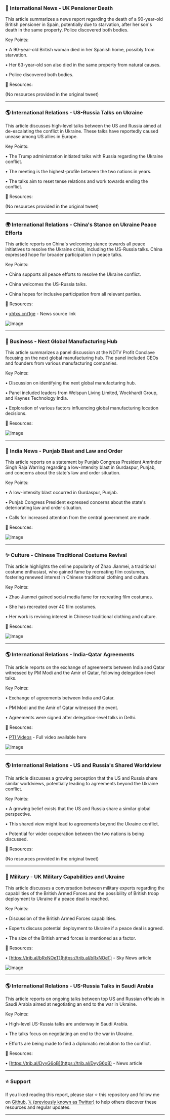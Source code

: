 ### 📰 International News - UK Pensioner Death

This article summarizes a news report regarding the death of a 90-year-old British pensioner in Spain, potentially due to starvation, after her son's death in the same property.  Police discovered both bodies.

Key Points:

• A 90-year-old British woman died in her Spanish home, possibly from starvation.

• Her 63-year-old son also died in the same property from natural causes.

• Police discovered both bodies.


🔗 Resources:

(No resources provided in the original tweet)


---
### 🌎 International Relations - US-Russia Talks on Ukraine

This article discusses high-level talks between the US and Russia aimed at de-escalating the conflict in Ukraine.  These talks have reportedly caused unease among US allies in Europe.

Key Points:

• The Trump administration initiated talks with Russia regarding the Ukraine conflict.

• The meeting is the highest-profile between the two nations in years.

• The talks aim to reset tense relations and work towards ending the conflict.


🔗 Resources:

(No resources provided in the original tweet)


---
### 🌍 International Relations - China's Stance on Ukraine Peace Efforts

This article reports on China's welcoming stance towards all peace initiatives to resolve the Ukraine crisis, including the US-Russia talks.  China expressed hope for broader participation in peace talks.

Key Points:

• China supports all peace efforts to resolve the Ukraine conflict.

• China welcomes the US-Russia talks.

• China hopes for inclusive participation from all relevant parties.


🔗 Resources:

• [xhtxs.cn/1ge](http://xhtxs.cn/1ge) -  News source link

![Image](https://pbs.twimg.com/media/GkDiw28bgAASim9?format=jpg&name=small)


---
### 🤖 Business - Next Global Manufacturing Hub

This article summarizes a panel discussion at the NDTV Profit Conclave focusing on the next global manufacturing hub.  The panel included CEOs and founders from various manufacturing companies.

Key Points:

• Discussion on identifying the next global manufacturing hub.

• Panel included leaders from Welspun Living Limited, Wockhardt Group, and Kaynes Technology India.

• Exploration of various factors influencing global manufacturing location decisions.


🔗 Resources:

![Image](https://pbs.twimg.com/amplify_video_thumb/1891758219695210496/img/dVkQNPLUkXFDbPtx.jpg)


---
### 📰 India News - Punjab Blast and Law and Order

This article reports on a statement by Punjab Congress President Amrinder Singh Raja Warring regarding a low-intensity blast in Gurdaspur, Punjab, and concerns about the state's law and order situation.

Key Points:

• A low-intensity blast occurred in Gurdaspur, Punjab.

• Punjab Congress President expressed concerns about the state's deteriorating law and order situation.

• Calls for increased attention from the central government are made.


🔗 Resources:

![Image](https://pbs.twimg.com/ext_tw_video_thumb/1891758498163326977/pu/img/SYXkow55yOArqOC4.jpg)


---
### ✨ Culture - Chinese Traditional Costume Revival

This article highlights the online popularity of Zhao Jianmei, a traditional costume enthusiast, who gained fame by recreating film costumes, fostering renewed interest in Chinese traditional clothing and culture.

Key Points:

• Zhao Jianmei gained social media fame for recreating film costumes.

• She has recreated over 40 film costumes.

• Her work is reviving interest in Chinese traditional clothing and culture.


🔗 Resources:

![Image](https://pbs.twimg.com/ext_tw_video_thumb/1891757708166283264/pu/img/R_nqoPQI08odlIO8.jpg)


---
### 🌎 International Relations - India-Qatar Agreements

This article reports on the exchange of agreements between India and Qatar witnessed by PM Modi and the Amir of Qatar, following delegation-level talks.

Key Points:

• Exchange of agreements between India and Qatar.

• PM Modi and the Amir of Qatar witnessed the event.

• Agreements were signed after delegation-level talks in Delhi.


🔗 Resources:

• [PTI Videos](http://ptivideos.com) - Full video available here

![Image](https://pbs.twimg.com/ext_tw_video_thumb/1891757484085477381/pu/img/TH-h9mAWVIIIsAHp.jpg)


---
### 🌎 International Relations - US and Russia's Shared Worldview

This article discusses a growing perception that the US and Russia share similar worldviews, potentially leading to agreements beyond the Ukraine conflict.

Key Points:

• A growing belief exists that the US and Russia share a similar global perspective.

• This shared view might lead to agreements beyond the Ukraine conflict.

• Potential for wider cooperation between the two nations is being discussed.


🔗 Resources:

(No resources provided in the original tweet)


---
### 🤖 Military - UK Military Capabilities and Ukraine

This article discusses a conversation between military experts regarding the capabilities of the British Armed Forces and the possibility of British troop deployment to Ukraine if a peace deal is reached.

Key Points:

• Discussion of the British Armed Forces capabilities.

• Experts discuss potential deployment to Ukraine if a peace deal is agreed.

•  The size of the British armed forces is mentioned as a factor.

🔗 Resources:

• [https://trib.al/bRxNOeT](https://trib.al/bRxNOeT) - Sky News article

![Image](https://pbs.twimg.com/media/GkDfF6wWwAEuZHj.jpg)


---
### 🌎 International Relations - US-Russia Talks in Saudi Arabia

This article reports on ongoing talks between top US and Russian officials in Saudi Arabia aimed at negotiating an end to the war in Ukraine.

Key Points:

• High-level US-Russia talks are underway in Saudi Arabia.

• The talks focus on negotiating an end to the war in Ukraine.

•  Efforts are being made to find a diplomatic resolution to the conflict.


🔗 Resources:

• [https://trib.al/DyyG6oB](https://trib.al/DyyG6oB) - News article


---

### ⭐️ Support

If you liked reading this report, please star ⭐️ this repository and follow me on [Github](https://github.com/Drix10), [𝕏 (previously known as Twitter)](https://x.com/DRIX_10_) to help others discover these resources and regular updates.

---
